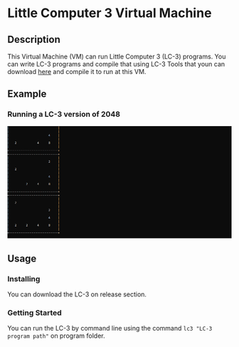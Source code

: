 # Little Computer 3 Virtual Machine

## Description
This Virtual Machine (VM) can run Little Computer 3 (LC-3) programs. You can write LC-3 programs and compile that using LC-3 Tools that youn can download [here](http://highered.mheducation.com/sites/0072467509/student_view0/lc-3_simulator.html) and compile it to run at this VM.

## Example
### Running a LC-3 version of 2048
![Game 2048](img/playing2048.png)

## Usage

### Installing
You can download the LC-3 on release section.

### Getting Started
You can run the LC-3 by command line using the command ```lc3 "LC-3 program path"``` on program folder.
